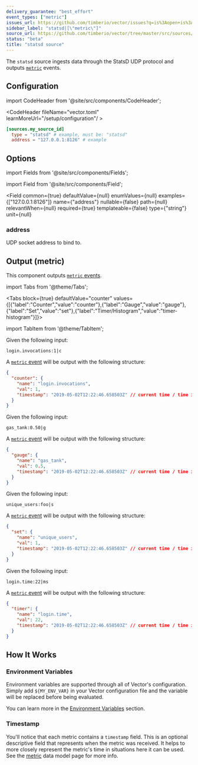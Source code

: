 ```yaml
---
delivery_guarantee: "best_effort"
event_types: ["metric"]
issues_url: https://github.com/timberio/vector/issues?q=is%3Aopen+is%3Aissue+label%3A%22source%3A+statsd%22
sidebar_label: "statsd|[\"metric\"]"
source_url: https://github.com/timberio/vector/tree/master/src/sources/statsd/mod.rs
status: "beta"
title: "statsd source" 
---
```


The `statsd` source ingests data through the StatsD UDP protocol and outputs [`metric`][docs.data-model#metric] events.

## Configuration

import CodeHeader from '@site/src/components/CodeHeader';

<CodeHeader fileName="vector.toml" learnMoreUrl="/setup/configuration"/ >

```toml
[sources.my_source_id]
  type = "statsd" # example, must be: "statsd"
  address = "127.0.0.1:8126" # example
```

## Options

import Fields from '@site/src/components/Fields';

import Field from '@site/src/components/Field';

<Fields filters={true}>


<Field
  common={true}
  defaultValue={null}
  enumValues={null}
  examples={["127.0.0.1:8126"]}
  name={"address"}
  nullable={false}
  path={null}
  relevantWhen={null}
  required={true}
  templateable={false}
  type={"string"}
  unit={null}
  >

### address

UDP socket address to bind to.


</Field>


</Fields>

## Output (metric)

This component outputs [`metric` events][docs.data-model.metric].

import Tabs from '@theme/Tabs';

<Tabs
  block={true}
  defaultValue="counter"
  values={[{"label":"Counter","value":"counter"},{"label":"Gauge","value":"gauge"},{"label":"Set","value":"set"},{"label":"Timer/Histogram","value":"timer-histogram"}]}>

import TabItem from '@theme/TabItem';

<TabItem value="counter">

Given the following input:

```
login.invocations:1|c
```

A [`metric` event][docs.data-model.metric] will be output with the
following structure:

```json
{
  "counter": {
    "name": "login.invocations",
    "val": 1,
    "timestamp": "2019-05-02T12:22:46.658503Z" // current time / time ingested
  }
}
```

</TabItem>

<TabItem value="gauge">

Given the following input:

```
gas_tank:0.50|g
```

A [`metric` event][docs.data-model.metric] will be output with the
following structure:

```json
{
  "gauge": {
    "name": "gas_tank",
    "val": 0.5,
    "timestamp": "2019-05-02T12:22:46.658503Z" // current time / time ingested
  }
}
```

</TabItem>

<TabItem value="set">

Given the following input:

```
unique_users:foo|s
```

A [`metric` event][docs.data-model.metric] will be output with the
following structure:

```json
{
  "set": {
    "name": "unique_users",
    "val": 1,
    "timestamp": "2019-05-02T12:22:46.658503Z" // current time / time ingested
  }
}
```

</TabItem>

<TabItem value="timer-histogram">

Given the following input:

```
login.time:22|ms
```

A [`metric` event][docs.data-model.metric] will be output with the
following structure:

```json
{
  "timer": {
    "name": "login.time",
    "val": 22,
    "timestamp": "2019-05-02T12:22:46.658503Z" // current time / time ingested
  }
}
```

</TabItem>
</Tabs>

## How It Works

### Environment Variables

Environment variables are supported through all of Vector's configuration.
Simply add `${MY_ENV_VAR}` in your Vector configuration file and the variable
will be replaced before being evaluated.

You can learn more in the [Environment Variables][docs.configuration#environment-variables]
section.

### Timestamp

You'll notice that each metric contains a `timestamp` field. This is an optional
descriptive field that represents when the metric was received. It helps to
more closely represent the metric's time in situations here it can be used. See
the [metric][docs.data-model#metric] data model page for more info.


[docs.configuration#environment-variables]: /docs/setup/configuration#environment-variables
[docs.data-model#metric]: /docs/about/data-model#metric
[docs.data-model.metric]: /docs/about/data-model/metric
